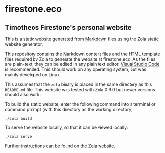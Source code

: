 # firestone.eco

## Timotheos Firestone's personal website

This is a static website generated from [Markdown](https://en.wikipedia.org/wiki/Markdown) files using the [Zola](https://www.getzola.org) static website generator.

This repository contains the Markdown content files and the HTML template files required by Zola to generate the website at [firestone.eco](http://firestone.eco). As the files are plain-text, they can be edited in any plain text editor. [Visual Studio Code](https://code.visualstudio.com/) is recommended. This should work on any operating system, but was mainly developed on Linux.

This assumes that the `zola` binary is placed in the same directory as this `README.md` file. This website was tested with Zola 0.9.0 but newer versions should also work.

To build the static website, enter the following command into a terminal or command prompt (with this directory as the working directory):

    ./zola build

To serve the website locally, so that it can be viewed locally:

    ./zola serve

Further instructions can be found on [the Zola website](https://www.getzola.org).

